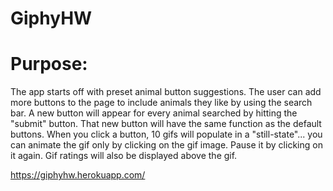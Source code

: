 # GiphyHW

# Purpose:
The app starts off with preset animal button suggestions. The user can add more buttons to the page to include animals they like by using the search bar. A new button will appear for every animal searched by hitting the "submit" button. That new button will have the same function as the default buttons. When you click a button, 10 gifs will populate in a "still-state"... you can animate the gif only by clicking on the gif image. Pause it by clicking on it again. Gif ratings will also be displayed above the gif.

https://giphyhw.herokuapp.com/
